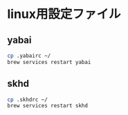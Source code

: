 # linux用設定ファイル

## yabai

```bash
cp .yabairc ~/
brew services restart yabai
```

## skhd

```bash
cp .skhdrc ~/
brew services restart skhd
```
